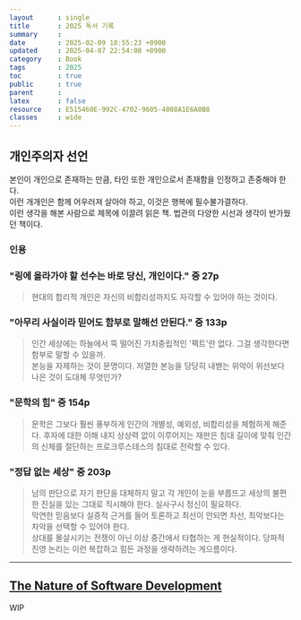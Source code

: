 ```yaml
---
layout      : single
title       : 2025 독서 기록
summary     : 
date        : 2025-02-09 18:55:23 +0900
updated     : 2025-04-07 22:54:08 +0900
category    : Book
tags        : 2025
toc         : true
public      : true
parent      : 
latex       : false
resource    : E515460E-992C-4702-9605-4008A1E6A0B8
classes     : wide
---
```


## 개인주의자 선언
본인이 개인으로 존재하는 만큼, 타인 또한 개인으로서 존재함을 인정하고 존중해야 한다.  
이런 개개인은 함께 어우러져 살아야 하고, 이것은 행복에 필수불가결하다.  
이런 생각을 해본 사람으로 제목에 이끌려 읽은 책. 법관의 다양한 시선과 생각이 반가웠던 책이다.


### 인용
### "링에 올라가야 할 선수는 바로 당신, 개인이다." 중 27p
> 현대의 합리적 개인은 자신의 비합리성까지도 자각할 수 있어야 하는 것이다.

### "아무리 사실이라 믿어도 함부로 말해선 안된다." 중 133p
> 인간 세상에는 하늘에서 뚝 떨어진 가치중립적인 '팩트'란 없다. 그걸 생각한다면 함부로 말할 수 있을까.  
> 본능을 자제하는 것이 문명이다. 저열한 본능을 당당히 내밷는 위악이 위선보다 나은 것이 도대체 무엇인가?


### "문학의 힘" 중 154p
> 문학은 그보다 훨씬 풍부하게 인간의 개별성, 예외성, 비합리성을 체험하게 해준다. 후자에 대한 이해 내지 상상력 없이 이루어지는 재판은 침대 길이에 맞춰 인간의 신체를 절단하는 프로크루스테스의 침대로 전락할 수 있다.

### "정답 없는 세상" 중 203p
> 남의 판단으로 자기 판단을 대체하지 말고 각 개인이 눈을 부릅뜨고 세상의 불편한 진실을 있는 그대로 직시해야 한다. 실사구시 정신이 필요하다.  
> 막연한 믿음보다 실증적 근거를 들어 토론하고 최선이 안되면 차선, 최악보다는 차악을 선택할 수 있어야 한다.  
> 상대를 몰살시키는 전쟁이 아닌 이상 중간에서 타협하는 게 현실적이다. 당파적 진영 논리는 이런 복잡하고 힘든 과정을 생략하려는 게으름이다.

--- 

## [The Nature of Software Development](https://minseon9.github.io/wiki/The%20Nature%20of%20Software%20Development)
WIP